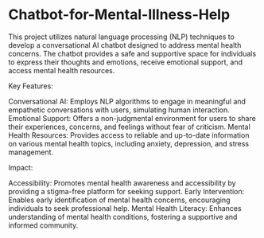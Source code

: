 # Chatbot-for-Mental-Illness-Help

This project utilizes natural language processing (NLP) techniques to develop a conversational AI chatbot designed to address mental health concerns. The chatbot provides a safe and supportive space for individuals to express their thoughts and emotions, receive emotional support, and access mental health resources.

Key Features:

Conversational AI: Employs NLP algorithms to engage in meaningful and empathetic conversations with users, simulating human interaction.
Emotional Support: Offers a non-judgmental environment for users to share their experiences, concerns, and feelings without fear of criticism.
Mental Health Resources: Provides access to reliable and up-to-date information on various mental health topics, including anxiety, depression, and stress management.

Impact:

Accessibility: Promotes mental health awareness and accessibility by providing a stigma-free platform for seeking support.
Early Intervention: Enables early identification of mental health concerns, encouraging individuals to seek professional help.
Mental Health Literacy: Enhances understanding of mental health conditions, fostering a supportive and informed community.

